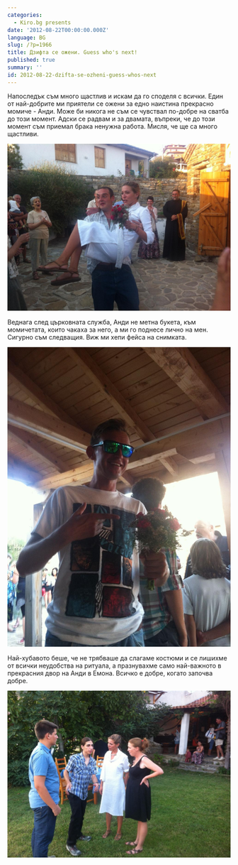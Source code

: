 ```yaml
---
categories:
  - Kiro.bg presents
date: '2012-08-22T00:00:00.000Z'
language: BG
slug: /?p=1966
title: Дзифта се ожени. Guess who's next!
published: true
summary: ''
id: 2012-08-22-dzifta-se-ozheni-guess-whos-next
---
```


Напоследък съм много щастлив и искам да го споделя с всички. Един от най-добрите ми приятели се ожени за едно наистина прекрасно момиче - Анди. Може би никога не съм се чувствал по-добре на сватба до този момент. Адски се радвам и за двамата, въпреки, че до този момент съм приемал брака ненужна работа. Мисля, че ще са много щастливи. 

![](https://raw.githubusercontent.com/kirilchristov/blog_images/main/2012/08/dzi-2.jpg)

 Веднага след църковната служба, Анди не метна букета, към момичетата, които чакаха за него, а ми го поднесе лично на мен. Сигурно съм следващия. Виж ми хепи фейса на снимката. 

![](https://raw.githubusercontent.com/kirilchristov/blog_images/main/2012/08/az-s-buketa.jpg)

 Най-хубавото беше, че не трябваше да слагаме костюми и се лишихме от всички неудобства на ритуала, а празнувахме само най-важното в прекрасния двор на Анди в Емона. Всичко е добре, когато започва добре. 

![](https://raw.githubusercontent.com/kirilchristov/blog_images/main/2012/08/garden-party.jpg)
